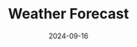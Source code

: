 ---
title: "Weather Forecast"
date: 2024-09-16
# layout: "weather"
# ---

# This page displays weather forecasts and aurora predictions NON HTML VERSION.
type: landing

sections:
  - block: markdown
    content:
      title: Forecasts
      subtitle: This page displays various weather forecasts that I like having collated into one webpage.
      text: |-
        <iframe width="650" height="650" src="https://embed.windy.com/embed.html?type=map&location=coordinates&metricRain=mm&metricTemp=°C&metricWind=km/h&zoom=7&overlay=rain&product=ecmwf&level=surface&lat=-36.058&lon=149.26&detailLat=-35.251&detailLon=149.124&marker=true&message=true" frameborder="0"></iframe>

        <iframe width="300" height="300" src="https://embed.windy.com/embed.html?type=map&location=coordinates&metricRain=default&metricTemp=default&metricWind=default&zoom=7&overlay=wind&product=ecmwf&level=surface&lat=-35.514&lon=149.03" frameborder="0"></iframe>

        <iframe width="300" height="300" src="https://embed.windy.com/embed.html?type=map&location=coordinates&metricRain=default&metricTemp=default&metricWind=default&zoom=7&overlay=wind&product=ecmwf&level=100m&lat=-35.514&lon=149.03" frameborder="0"></iframe>

        <iframe width="300" height="300" src="https://embed.windy.com/embed.html?type=map&location=coordinates&metricRain=default&metricTemp=default&metricWind=default&zoom=7&overlay=wind&product=ecmwf&level=950h&lat=-35.514&lon=149.03" frameborder="0"></iframe>

        <div style="width: 650px;"><iframe style="display: block;" src="https://cdnres.willyweather.com.au/widget/loadView.html?id=75234" width="650" height="520" frameborder="0"  scrolling="no"></iframe><a style="z-index: 1;position: relative;margin: -20px 0 0 0;text-indent: -9999em;display: block;height: 20px" href="https://www.willyweather.com.au/act/canberra/oconnor.html" rel="nofollow">Today's weather in OConnor</a></div>

        <div style="width: 300px;"><iframe style="display: block;" src="https://cdnres.willyweather.com.au/widget/loadView.html?id=75235" width="300" height="520" frameborder="0"  scrolling="no"></iframe><a style="z-index: 1;position: relative;margin: -20px 0 0 0;text-indent: -9999em;display: block;height: 20px" href="https://www.willyweather.com.au/act/canberra/oconnor.html" rel="nofollow">Today's weather in OConnor</a></div>

        <div style="width: 400px;"><iframe style="display: block;" src="https://cdnres.willyweather.com.au/widget/loadView.html?id=75235" width="400" height="520" frameborder="0"  scrolling="no"></iframe><a style="display: block;text-indent: -9999em;position: relative;z-index: 1;height: 20px;margin: -20px 0 0 0" href="https://www.willyweather.com.au/act/canberra/oconnor.html" rel="nofollow">oconnor Forecast</a></div>

        <script src="https://cdnres.willyweather.com.au/widget/warning/loadView.html?id=75236" type="application/javascript"></script>

        Weather warnings are provided by BOM via [WillyWeather](https://www.willyweather.com.au)
---